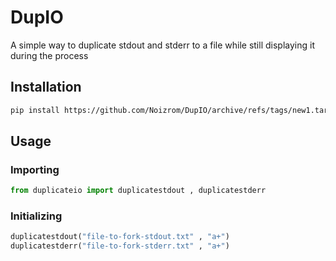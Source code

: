 # DupIO
A simple way to duplicate stdout and stderr to a file while still displaying it during the process

## Installation
```bash
pip install https://github.com/Noizrom/DupIO/archive/refs/tags/new1.tar.gz
```

## Usage
### Importing
```python
from duplicateio import duplicatestdout , duplicatestderr
```
### Initializing
```python
duplicatestdout("file-to-fork-stdout.txt" , "a+")
duplicatestderr("file-to-fork-stderr.txt" , "a+")
```

